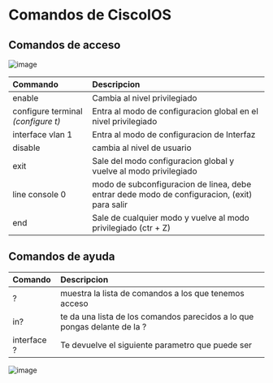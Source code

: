 # Comandos de CiscoIOS

##  Comandos de acceso
![image](https://github.com/user-attachments/assets/9d5a41f7-0c24-47d6-854e-8d80cce5a0a2)

| Commando                                                         | Descripcion                                             |
|:----------------------------------------------------------------|:---------------------------------------------------------|
| enable                                                          | Cambia al nivel privilegiado                             |
| configure terminal *(configure t)*                              | Entra al modo de configuracion global en el nivel privilegiado|
| interface vlan 1                                                | Entra al modo de configuracion de Interfaz               |
| disable                                                         | cambia al nivel de usuario                               |
| exit                                                            | Sale del modo configuracion global y vuelve al modo privilegiado|
| line console 0                                                  | modo de subconfiguracion de linea, debe entrar dede modo de configuracion, (exit) para salir|
| end                                                             | Sale de cualquier modo y vuelve al modo privilegiado (ctr + Z)  |

## Comandos de ayuda

| Comando                                                         | Descripcion                                              |
|:----------------------------------------------------------------|:---------------------------------------------------------|
| ?                                                               | muestra la lista de comandos a los que tenemos acceso    |
| in?                                                             | te da una lista de los comandos parecidos a lo que pongas delante de la ?|
| interface ?                                                     | Te devuelve el siguiente parametro que puede ser         |

![image](https://github.com/user-attachments/assets/8ea0c385-ab9d-49a3-bfcc-9977898723c7)

